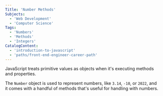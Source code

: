 ```yaml
---
Title: 'Number Methods'
Subjects:
  - 'Web Development'
  - 'Computer Science'
Tags:
  - 'Numbers'
  - 'Methods'
  - 'Integers'
CatalogContent:
  - 'introduction-to-javascript'
  - 'paths/front-end-engineer-career-path'
---
```


JavaScript treats primitive values as objects when it's executing methods and properties.

The `Number` object is used to represent numbers, like `3.14`, `-10`, or `2022`, and it comes with a handful of methods that's useful for handling with numbers.
